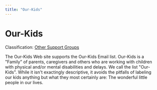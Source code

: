 ```yaml
---
title: "Our-Kids"
---
```


Our-Kids
========

Classification: [Other Support Groups][1]

The Our-Kids Web site supports the Our-Kids Email list. Our-Kids is a "Family" of parents, caregivers and others who are working with children with physical and/or mental disabilities and delays. We call the list "Our-Kids". While it isn't exactingly descriptive, it avoids the pitfalls of labeling our kids anything but what they most certainly are: The wonderful little people in our lives.


[1]: /taxonomy/term/19

